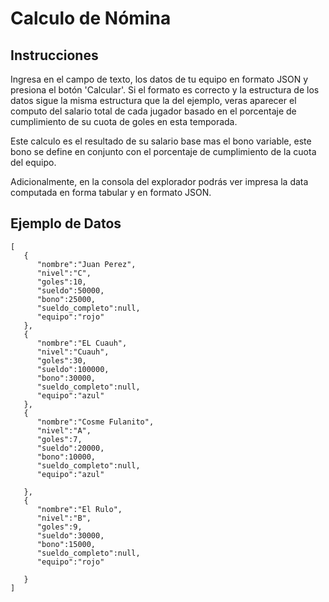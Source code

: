 # Calculo de Nómina

## Instrucciones 

Ingresa en el campo de texto, los datos de tu equipo en formato JSON y presiona el botón 'Calcular'. Si el formato es correcto y la estructura de los datos sigue la misma estructura que la del ejemplo, veras aparecer el computo del salario total de cada jugador basado en el porcentaje de cumplimiento de su cuota de goles en esta temporada.

Este calculo es el resultado de su salario base mas el bono variable, este bono se define en conjunto con el porcentaje de cumplimiento de la cuota del equipo.

Adicionalmente, en la consola del explorador podrás ver impresa la data computada en forma tabular y en formato JSON. 

## Ejemplo de Datos 

```
[  
   {  
      "nombre":"Juan Perez",
      "nivel":"C",
      "goles":10,
      "sueldo":50000,
      "bono":25000,
      "sueldo_completo":null,
      "equipo":"rojo"
   },
   {  
      "nombre":"EL Cuauh",
      "nivel":"Cuauh",
      "goles":30,
      "sueldo":100000,
      "bono":30000,
      "sueldo_completo":null,
      "equipo":"azul"
   },
   {  
      "nombre":"Cosme Fulanito",
      "nivel":"A",
      "goles":7,
      "sueldo":20000,
      "bono":10000,
      "sueldo_completo":null,
      "equipo":"azul"

   },
   {  
      "nombre":"El Rulo",
      "nivel":"B",
      "goles":9,
      "sueldo":30000,
      "bono":15000,
      "sueldo_completo":null,
      "equipo":"rojo"

   }
]
```
